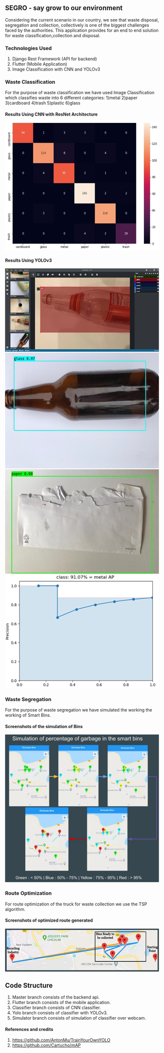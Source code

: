 ## SEGRO - say grow to our environment

Considering the current scenario in our country, we see that waste disposal, segregation and collection, collectively is one of the biggest challenges faced by the authorities.
This application provides for an end to end solution for waste classification,collection and disposal.

### Technologies Used
1) Django Rest Framework (API for backend)
2) Flutter (Mobile Application)
3) Image Classification with CNN and YOLOv3

### Waste Classification
For the purpose of waste classification we have used Image Classification which classifies waste into 6 different categories:
1)metal
2)paper
3)cardboard
4)trash
5)plastic
6)glass

#### Results Using CNN with ResNet Architecture

<img src = "https://github.com/shlokashah/SEGRo/blob/documentation/docs/1.png">

#### Results Using YOLOv3

<img src = "https://github.com/shlokashah/SEGRo/blob/documentation/docs/3.png">
<img src = "https://github.com/shlokashah/SEGRo/blob/documentation/docs/2.png">
<img src = "https://github.com/shlokashah/SEGRo/blob/documentation/docs/4.png">
<img src = "https://github.com/shlokashah/SEGRo/blob/documentation/docs/7.png">

### Waste Segregation
For the purpose of waste segregation we have simulated the working the working of Smart Bins.

#### Screenshots of the simulation of Bins

<img src = "https://github.com/shlokashah/SEGRo/blob/documentation/docs/5.png" style="width=600; height=800;">

### Route Optimization
For route optimization of the truck for waste collection we use the TSP algorithm.

#### Screenshots of optimized route generated
<img src = "https://github.com/shlokashah/SEGRo/blob/documentation/docs/6.png">

## Code Structure

1) Master branch consists of the backend api.
2) Flutter branch consists of the mobile application.
3) Classifier branch consists of CNN classifier.
4) Yolo branch consists of classifier with YOLOv3.
5) Simulator branch consists of simulation of classifier over webcam.

#### References and credits
1) https://github.com/AntonMu/TrainYourOwnYOLO
2) https://github.com/Cartucho/mAP


